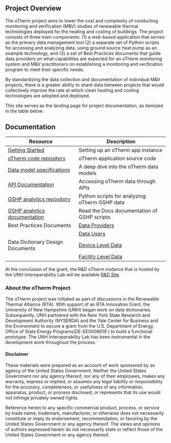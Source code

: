 ## Project Overview
The oTherm project aims to lower the cost and complexity of conducting monitoring and verification (M&V) 
studies of renewable thermal technologies deployed for the heating and cooling of buildings.   The project 
consists of three main components:  (1) a web-based application that serves as the primary data management 
tool (2) a separate set of Python scripts for accessing and analyzing data, using ground source heat pump 
as an example technology, and (3) a set of Best Practices documents that guide data providers on what capabilities 
are expected for an oTherm monitoring system and M&V practitioners on establishing a monitoring and verification 
program to meet their specific needs.
 
By standardizing the data collection and documentation of individual M&V projects, there is a greater ability 
to share data between projects that would collectively improve the rate at which clean heating and cooling 
technologies are adopted and deployed. 

This site serves as the landing page for project documentation, as itemized in the table below. 

## Documentation

| Resource | Description |
|--------- | ------------ |
| [Getting Started](https://otherm.org/getting_started) |  Setting up an oTherm app instance  |
| [oTherm  code  repository](https://github.com/otherm/otherm-app)  |  oTherm application source code |
| [Data model specifications](./django-model-specs/data-model-specification) | A deep dive into the oTherm data models |
| [API Documentation](https://otherm.org/api_documentation) | Accessing oTherm data through APIs |
| [GSHP analytics repository](https://github.com/otherm/gshp-analysis) |  Python scripts for analyzing oTherm GSHP data |
| [GSHP analytics documentation](https://otherm-gshp-analysis.readthedocs.io/en/latest/index.html) | Read the Docs documentation of GSHP scripts |
|  Best Practices Documents | [Data Providers](/docs/oTherm_BP_DataProviders_v1.1.pdf) |
|                      |  [Data Users](/docs/oTherm_BP_DataUsers_GSHP_v1.0.pdf)     |
| Data Dictionary Design Documents | [Device Level Data](/docs/oTherm_DeviceLevel_DataModel_v1.1.pdf) |
|                           | [Facility Level Data](/docs/oTherm_FacilityLevel_DataModel_v1.2.pdf) |


At the conclusion of the grant, the R&D oTherm instance that is hosted by the UNH Interoperability Lab will be 
available [R&D Site](https://otherm.iol.unh.edu)

### About the oTherm Project
The oTherm project was initiated as part of discussions in the Renewable Thermal Alliance (RTA).  With support of an 
RTA Innovation Grant, the University of New Hampshire (UNH) began work on data dictionaries.  Subsequently, UNH 
partnered with the New York State Research and Development Authority (NYSERDA) and the Yale Center for Business and 
the Environment to secure a grant from the U.S. Department of Energy, Office of State Energy Programs(DE-EE0008619 ) to 
build a functional prototype. The UNH Interoperability Lab has been instrumental in the development work throughout
the process. 

#### Disclaimer  
These materials were prepared as an account of work sponsored by an agency of the United States Government.  Neither 
the United States Government nor any agency thereof, nor any of their employees, makes any warranty, express or implied, 
or assumes any legal liability or responsibility for the accuracy, completeness, or usefulness of any information, 
apparatus, product, or process disclosed, or represents that its use would not infringe privately owned rights.  

Reference herein to any specific commercial product, process, or service by trade name, trademark, manufacturer, or 
otherwise does not necessarily constitute or imply its endorsement, recommendation, or favoring by the United States 
Government or any agency thereof.  The views and opinions of authors expressed herein do not necessarily state or 
reflect those of the United States Government or any agency thereof.  

